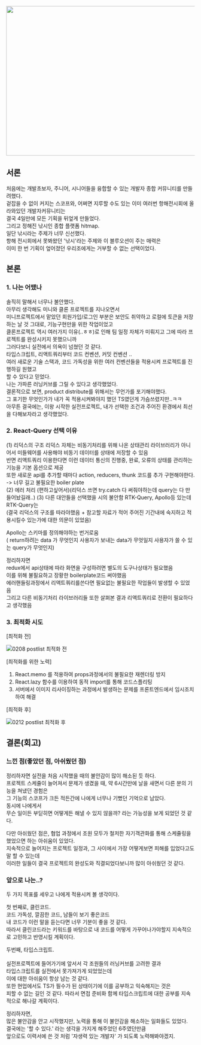 <p align="center">
<img src="https://user-images.githubusercontent.com/109060295/218329427-d05c1034-f104-4666-960f-c429b7e5fb56.png" width="800px" height="400px" />
</p>

## 서론
처음에는 개발초보자, 주니어, 시니어들을 융합할 수 있는 개발자 종합 커뮤니티를 만들려했다.<br>
겉잡을 수 없이 커지는 스코프와, 어쩌면 지루할 수도 있는 이미 여러번 항해전시회에 올라와있던 개발자커뮤니티는 <br>
결국 4일만에 모든 기획을 뒤엎게 만들었다.<br>
그리고 정해진 낚시인 종합 플랫폼 hitmap.<br>
일단 낚시라는 주제가 너무 신선했다. <br>
항해 전시회에서 못봐왔던 '낚시'라는 주제와 이 블루오션이 주는 매력은<br>
이미 한 번 기획이 엎어졌던 우리조에게는 거부할 수 없는 선택이었다.

## 본론

### 1. 나는 어땠나
솔직히 말해서 너무나 불안했다. <br>
아무리 생각해도 미니와 클론 프로젝트를 지나오면서 <br>
미니프로젝트에서 맡았던 회원가입/로그인 부분은 보안도 취약하고 로컬에 토큰을 저장하는 날 것 그대로, 기능구현만을 위한 작업이었고<br>
클론프로젝트 역시 여러가지 이유(..ㅎㅎ)로 인해 팀 일정 자체가 미뤄지고 그에 따라 프로젝트를 완성시키지 못했으니까<br>
그러다보니 실전에서 의욕이 넘쳤던 것 같다.<br>
타입스크립트, 리액트쿼리부터 코드 컨벤션, 커밋 컨벤션 ..<br>
여러 새로운 기술 스택과, 코드 가독성을 위한 여러 컨벤션들을 적용시켜 프로젝트를 진행하길 원했고<br>
할 수 있다고 믿었다.<br>
나는 가파른 러닝커브를 그릴 수 있다고 생각했었다.<br>
결론적으로 보면, product distribute를 위해서는 무언가를 포기해야했다. <br>
그 포기한 무엇인가가 내가 꼭 적용시켜봐야지 했던 TS였던게 가슴쓰렸지만..ㅋㅋ<br>
아무튼 결국에는, 이왕 시작한 실전프로젝트, 내가 선택한 조건과 주어진 환경에서 최선을 다해보자라고 생각했었다.

### 2. React-Query 선택 이유
(1) 리덕스의 구조
리덕스 자체는 비동기처리를 위해 나온 상태관리 라이브러리가 아니어서 미들웨어를 사용해야 비동기 데이터를 상태에 저장할 수 있음<br>
반면 리액트쿼리 이용한다면 이런 데이터 통신의 진행중, 완료, 오류의 상태를 관리하는 기능을 기본 옵션으로 제공 <br>
또한 새로운 api를 추가할 때마다 action, reducers, thunk 코드를 추가 구현해야한다.<br>
-> 너무 길고 불필요한 boiler plate<br>
(2) 에러 처리 (편하고싶어서)(리덕스 쓰면 try.catch 다 써줘야하는데 query는 다 만들어놨길래..)
(3) 다른 대안들을 선택했을 시의 불안함
RTK-Query, Apollo등 있는데<br>
RTK-Query는<br>
(결국 리덕스의 구조를 따라야했음 +
참고할 자료가 적어 주어진 기간내에 숙지하고 적용시킬수 있는가에 대한 의문이 있었음)
 
Apollo는 스키마를 정의해야하는 번거로움<br>
( return하려는 data 가 무엇인지
사용자가 보내는 data가 무엇일지
사용자가 쓸 수 있는 query가 무엇인지)

정리하자면<br>
redux에서 api상태에 따라 화면을 구성하려면 별도의 도구나상태가 필요했음<br>
이를 위해 불필요하고 장황한 boilerplate코드 써야했음<br>
에러핸들링과정에서 리액트쿼리를쓴다면 필요없는 불필요한 작업들이 발생할 수 있었음<br>
그리고 다른 비동기처리 라이브러리들 또한 살펴본 결과 리액트쿼리로 전환이 필요하다고 생각했음

### 3. 최적화 시도
[최적화 전]

![0208 postlist 최적화 전](https://user-images.githubusercontent.com/109060295/218332245-2020b6ec-b81c-427e-a689-e29a5506fd9f.png)

[최적화를 위한 노력]
1) React.memo 를 적용하여 props과정에서의 불필요한 재렌더링 방지
2) React.lazy 함수를 이용하여 동적 import를 통해 코드스플리팅
3) 서버에서 이미지 리사이징하는 과정에서 발생하는 문제를 프론트엔드에서 임시조치하여 해결

[최적화 후]

![0212 postlist 최적화 후](https://user-images.githubusercontent.com/109060295/218332250-b6119f01-2c38-4740-b827-6ae41db5513b.png)

## 결론(회고)

### 느낀 점(좋았던 점, 아쉬웠던 점)
정리하자면 실전을 처음 시작했을 때의 불안감이 많이 해소된 듯 하다.<br>
프로젝트 스케쥴이 늘어져서 문제가 생겼을 때, 약 6시간만에 날을 새면서 다른 분의 기능을 쳐냈던 경험은<br>
그 기능의 스코프가 크든 적든간에 나에게 너무나 기뻤던 기억으로 남았다.<br>
동시에 나에게서 <br>
무슨 일이든 부딛히면 어떻게든 해낼 수 있지 않을까? 라는 가능성을 보게 되었던 것 같다.

다만 아쉬웠던 점은, 협업 과정에서 조원 모두가 철저한 자기객관화를 통해 스케쥴링을 했었으면 하는 아쉬움이 있었다.<br>
지속적으로 늘어지는 프로젝트 일정과, 그 사이에서 가장 어떻게보면 피해를 입었다고도 말 할 수 있는데<br>
이러한 일들이 결국 프로젝트의 완성도와 직결되었다보니까 많이 아쉬웠던 것 같다.

### 앞으로 나는..?
두 가지 목표를 세우고 나에게 적용시켜 볼 생각이다.

첫 번째로, 클린코드.<br>
코드 가독성, 깔끔한 코드, 남들이 보기 좋은코드<br>
내 코드가 이런 말을 듣는다면 너무 기분이 좋을 것 같다.<br>
따라서 클린코드라는 키워드를 바탕으로 내 코드를 어떻게 가꾸어나가야할지 지속적으로 고민하고 반영시킬 계획이다.

두번째, 타입스크립트.<br><br>
실전프로젝트에 들어가기에 앞서서 각 조원들의 러닝커브를 고려한 결과 <br>
타입스크립트를 실전에서 못가져가게 되었었는데<br>
이에 대한 아쉬움이 항상 남는 것 같다.<br>
또한 현업에서도 TS가 필수가 된 상태이기에 이를 공부하고 익숙해지는 것은<br>
피할 수 없는 길인 것 같다. 따라서 면접 준비화 함께 타입스크립트에 대한 공부를 지속적으로 해나갈 계획이다.

정리하자면,<br>
많은 불안감을 안고 시작했지만, 노력을 통해 이 불안감을 해소하는 일화들도 있었다.<br>
결국에는 '할 수 있다.' 라는 생각을 가지게 해주었던 6주였던만큼<br>
앞으로도 이력서에 쓴 것 처럼 '자생력 있는 개발자' 가 되도록 노력해봐야겠지.
